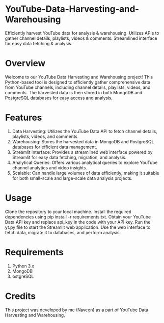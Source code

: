 # YouTube-Data-Harvesting-and-Warehousing
Efficiently harvest YouTube data for analysis &amp; warehousing. Utilizes APIs to gather channel details, playlists, videos &amp; comments. Streamlined interface for easy data fetching &amp; analysis.

# Overview

Welcome to our YouTube Data Harvesting and Warehousing project! This Python-based tool is designed to efficiently gather comprehensive data from YouTube channels, including channel details, playlists, videos, and comments. The harvested data is then stored in both MongoDB and PostgreSQL databases for easy access and analysis.

# Features

1. Data Harvesting: Utilizes the YouTube Data API to fetch channel details, playlists, videos, and comments.
2. Warehousing: Stores the harvested data in MongoDB and PostgreSQL databases for efficient data management.
3. Streamlit Interface: Provides a streamlined web interface powered by Streamlit for easy data fetching, migration, and analysis.
4. Analytical Queries: Offers various analytical queries to explore YouTube channel analytics and video insights.
5. Scalable: Can handle large volumes of data efficiently, making it suitable for both small-scale and large-scale data analysis projects.

# Usage

Clone the repository to your local machine.
Install the required dependencies using pip install -r requirements.txt.
Obtain your YouTube Data API key and replace api_key in the code with your API key.
Run the yt.py file to start the Streamlit web application.
Use the web interface to fetch data, migrate it to databases, and perform analysis.

# Requirements
1. Python 3.x
2. MongoDB
3. ostgreSQL

# Credits
This project was developed by me (Naveen) as a part of YouTube Data Harvesting and Warehousing.
